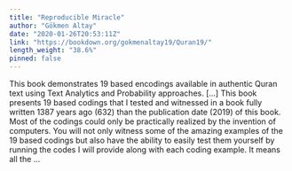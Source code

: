 ```yaml
---
title: "Reproducible Miracle"
author: "Gökmen Altay"
date: "2020-01-26T20:53:11Z"
link: "https://bookdown.org/gokmenaltay19/Quran19/"
length_weight: "38.6%"
pinned: false
---
```


This book demonstrates 19 based encodings available in authentic Quran text using Text Analytics and Probability approaches. [...] This book presents 19 based codings that I tested and witnessed in a book fully written 1387 years ago (632) than the publication date (2019) of this book. Most of the codings could only be practically realized by the invention of computers. You will not only witness some of the amazing examples of the 19 based codings but also have the ability to easily test them yourself by running the codes I will provide along with each coding example. It means all the ...
